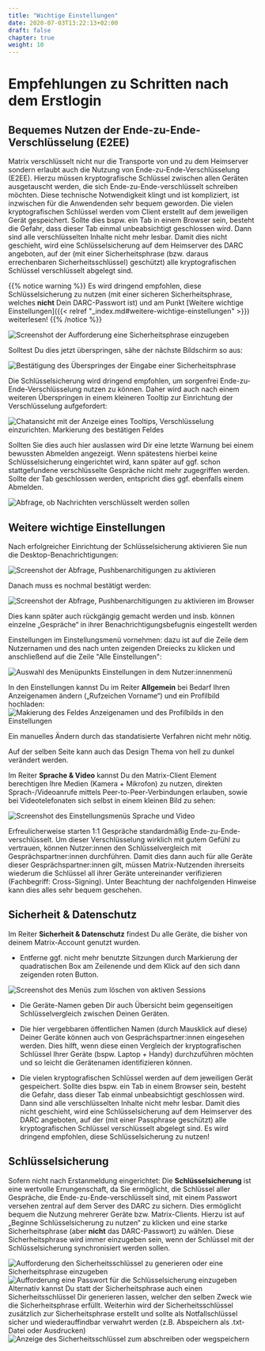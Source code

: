 ```yaml
---
title: "Wichtige Einstellungen"
date: 2020-07-03T13:22:13+02:00
draft: false
chapter: true
weight: 10
---
```

# Empfehlungen zu Schritten nach dem Erstlogin

## Bequemes Nutzen der Ende-zu-Ende-Verschlüsselung (E2EE)

Matrix verschlüsselt nicht nur die Transporte von und zu dem Heimserver sondern erlaubt auch die Nutzung von Ende-zu-Ende-Verschlüsselung (E2EE). Hierzu müssen kryptografische Schlüssel zwischen allen Geräten ausgetauscht werden, die sich Ende-zu-Ende-verschlüsselt schreiben möchten. Diese technische Notwendigkeit klingt und ist kompliziert, ist inzwischen für die Anwendenden sehr bequem geworden. Die vielen kryptografischen Schlüssel werden vom Client erstellt auf dem jeweiligen Gerät gespeichert. Sollte dies bspw. ein Tab in einem Browser sein, besteht die Gefahr, dass dieser Tab einmal unbeabsichtigt geschlossen wird. Dann sind alle verschlüsselten Inhalte nicht mehr lesbar. Damit dies nicht geschieht, wird eine Schlüsselsicherung auf dem Heimserver des DARC angeboten, auf der (mit einer Sicherheitsphrase (bzw. daraus errechenbaren Sicherheitsschlüssel) geschützt) alle kryptografischen Schlüssel verschlüsselt abgelegt sind. 

{{% notice warning %}}
Es wird dringend empfohlen, diese Schlüsselsicherung zu nutzen (mit einer sicheren Sicherheitsphrase, welches **nicht** Dein DARC-Passwort ist) und am Punkt [Weitere wichtige Einstellungen]({{< relref "_index.md#weitere-wichtige-einstellungen" >}}) weiterlesen!
{{% /notice %}}
   
   ![Screenshot der Aufforderung eine Sicherheitsphrase einzugeben](/images/01_Restore-Session_de.png)

Solltest Du dies jetzt überspringen, sähe der nächste Bildschirm so aus:
   
   ![Bestätigung des Überspringes der Eingabe einer Sicherheitsphrase](/images/03_Cancel-Restore_de.png)

Die Schlüsselsicherung wird dringend empfohlen, um sorgenfrei Ende-zu-Ende-Verschlüsselung nutzen zu können. Daher wird auch nach einem weiteren Überspringen in einem kleineren Tooltip zur Einrichtung der Verschlüsselung aufgefordert:
   
   ![Chatansicht mit der Anzeige eines Tooltips, Verschlüsselung einzurichten. Markierung des bestätigen Feldes](/images/04_Notification_de.png)

Sollten Sie dies auch hier auslassen wird Dir eine letzte Warnung bei einem bewussten Abmelden angezeigt. Wenn spätestens hierbei keine Schlüsselsicherung eingerichtet wird, kann später auf ggf. schon stattgefundene verschlüsselte Gespräche nicht mehr zugegriffen werden. Sollte der Tab geschlossen werden, entspricht dies ggf. ebenfalls einem Abmelden.
   
   ![Abfrage, ob Nachrichten verschlüsselt werden sollen](/images/05_Logout-Notify_de.png)

## Weitere wichtige Einstellungen

Nach erfolgreicher Einrichtung der Schlüsselsicherung aktivieren Sie nun die Desktop-Benachrichtigungen:
   
   ![Screenshot der Abfrage, Pushbenarchitigungen zu aktivieren](/images/06_Enable-Notifications_de.png)

Danach muss es nochmal bestätigt werden:

   ![Screenshot der Abfrage, Pushbenarchitigungen zu aktivieren im Browser](/images/06_Enable-Notifications2_de.png)


   Dies kann später auch rückgängig gemacht werden und insb. können einzelne „Gespräche“ in ihrer Benachrichtigungsbefugnis eingestellt werden

Einstellungen im Einstellungsmenü vornehmen: dazu ist auf die Zeile dem Nutzernamen und des nach unten zeigenden Dreiecks zu klicken und anschließend auf die Zeile "Alle Einstellungen":

![Auswahl des Menüpunkts Einstellungen in dem Nutzer:innenmenü](/images/06_Settings_de.png)

In den Einstellungen kannst Du im Reiter **Allgemein** bei Bedarf Ihren Anzeigenamen ändern („Rufzeichen Vorname“) und ein Profilbild hochladen:
![Makierung des Feldes Anzeigenamen und des Profilbilds in den Einstellungen](/images/06_Settings-Names_de.png)

Ein manuelles Ändern durch das standatisierte Verfahren nicht mehr nötig.

Auf der selben Seite kann auch das Design Thema von hell zu dunkel verändert werden.

Im Reiter **Sprache & Video** kannst Du den Matrix-Client Element berechtigen Ihre Medien (Kamera + Mikrofon) zu nutzen, direkten Sprach-/Videoanrufe mittels Peer-to-Peer-Verbindungen erlauben, sowie bei Videotelefonaten sich selbst in einem kleinen Bild zu sehen:

![Screenshot des Einstellungsmenüs Sprache und Video](/images/06_Settings-Media_de.png)

Erfreulicherweise starten 1:1 Gespräche standardmäßig Ende-zu-Ende-verschlüsselt. Um dieser Verschlüsselung wirklich mit gutem Gefühl zu vertrauen, können Nutzer:innen den Schlüsselvergleich mit Gesprächspartner:innen durchführen. Damit dies dann auch für alle Geräte dieser Gesprächspartner:innen gilt, müssen Matrix-Nutzenden ihrerseits wiederum die Schlüssel all ihrer Geräte untereinander verifizieren (Fachbegriff: Cross-Signing). Unter Beachtung der nachfolgenden Hinweise kann dies alles sehr bequem geschehen.

## Sicherheit & Datenschutz
Im Reiter **Sicherheit & Datenschutz** findest Du alle Geräte, die bisher von deinem Matrix-Account genutzt wurden. 

* Entferne ggf. nicht mehr benutzte Sitzungen durch Markierung der quadratischen Box am Zeilenende und dem Klick auf den sich dann zeigenden roten Button.
  
![Screenshot des Menüs zum löschen von aktiven Sessions](/images/09_Delete-Sessions_de.png)

* Die Geräte-Namen geben Dir auch Übersicht beim gegenseitigen Schlüsselvergleich zwischen Deinen Geräten. 

* Die hier vergebbaren öffentlichen Namen (durch Mausklick auf diese) Deiner Geräte können auch von Gesprächspartner:innen eingesehen werden.  Dies hilft, wenn diese einen Vergleich der kryptografischen Schlüssel Ihrer Geräte (bspw. Laptop + Handy) durchzuführen möchten und so leicht die Gerätenamen identifizieren können.

* Die vielen kryptografischen Schlüssel werden auf dem jeweiligen Gerät gespeichert. Sollte dies bspw. ein Tab in einem Browser sein, besteht die Gefahr, dass dieser Tab einmal unbeabsichtigt geschlossen wird. Dann sind alle verschlüsselten Inhalte nicht mehr lesbar. Damit dies nicht geschieht, wird eine Schlüsselsicherung auf dem Heimserver des DARC angeboten, auf der (mit einer Passphrase geschützt) alle kryptografischen Schlüssel verschlüsselt abgelegt sind. Es wird dringend empfohlen, diese Schlüsselsicherung zu nutzen!

## Schlüsselsicherung 
Sofern nicht nach Erstanmeldung eingerichtet: Die **Schlüsselsicherung** ist eine wertvolle Errungenschaft, da Sie ermöglicht, die Schlüssel aller Gespräche, die Ende-zu-Ende-verschlüsselt sind, mit einem Passwort versehen zentral auf dem Server des DARC zu sichern. Dies ermöglicht bequem die Nutzung mehrerer Geräte bzw. Matrix-Clients. Hierzu ist auf „Beginne Schlüsselsicherung zu nutzen“ zu klicken und eine starke Sicherheitsphrase (aber **nicht** das DARC-Passwort) zu wählen. Diese Sicherheitsphrase wird immer einzugeben sein, wenn der Schlüssel mit der Schlüsselsicherung synchronisiert werden sollen.

![Aufforderung den Sicherheitsschlüssel zu generieren oder eine Sicherheitsphrase einzugeben](/images/11_Setup-Key_de.png)
![Aufforderung eine Passwort für die Schlüsselsicherung einzugeben](/images/12_Enter-Key_de.png)
Alternativ kannst Du statt der Sicherheitsphrase auch einen Sicherheitsschlüssel Dir generieren lassen, welcher den selben Zweck wie die Sicherheitsphrase erfüllt. Weiterhin wird der Sicherheitsschlüssel zusätzlich zur Sicherheitsphrase erstellt und sollte als Notfallschlüssel sicher und wiederauffindbar verwahrt werden (z.B. Abspeichern als .txt-Datei oder Ausdrucken) 
![Anzeige des Sicherheitsschlüssel zum abschreiben oder wegspeichern](/images/13_Present-Key_de.png) 
